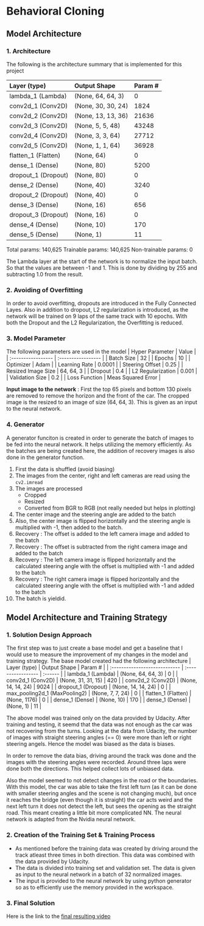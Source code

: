 # **Behavioral Cloning** 

## Model Architecture

### 1. Architecture
The following is the architecture summary that is implemented for this project

| Layer (type)        | Output Shape       | Param # |
| :------------------ | :----------------- | :------ |
| lambda_1 (Lambda)   | (None, 64, 64, 3)  | 0       |
| conv2d_1 (Conv2D)   | (None, 30, 30, 24) | 1824    |
| conv2d_2 (Conv2D)   | (None, 13, 13, 36) | 21636   |
| conv2d_3 (Conv2D)   | (None, 5, 5, 48)   | 43248   |
| conv2d_4 (Conv2D)   | (None, 3, 3, 64)   | 27712   |
| conv2d_5 (Conv2D)   | (None, 1, 1, 64)   | 36928   |
| flatten_1 (Flatten) | (None, 64)         | 0       |
| dense_1 (Dense)     | (None, 80)         | 5200    |
| dropout_1 (Dropout) | (None, 80)         | 0       |
| dense_2 (Dense)     | (None, 40)         | 3240    |
| dropout_2 (Dropout) | (None, 40)         | 0       |
| dense_3 (Dense)     | (None, 16)         | 656     |
| dropout_3 (Dropout) | (None, 16)         | 0       |
| dense_4 (Dense)     | (None, 10)         | 170     |
| dense_5 (Dense)     | (None, 1)          | 11      |

Total params: 140,625
Trainable params: 140,625
Non-trainable params: 0

The Lambda layer at the start of the network is to normalize the input batch. So that the values are between -1 and 1. This is done by dividing by 255 and subtracting 1.0 from the result.

### 2. Avoiding of Overfitting
In order to avoid overfitting, dropouts are introduced in the Fully Connected Layes. Also in addition to dropout, L2 regularization is introduced, as the network will be trained on 9 laps of the same track with 10 epochs. With both the Dropout and the L2 Regularization, the Overfitting is reduced.

### 3. Model Parameter
The following parameters are used in the model
| Hyper Parameter    | Value              |
| :----------------- | :----------------- |
| Batch Size         | 32                 |
| Epochs             | 10                 |
| Optimizer          | Adam               |
| Learning Rate      | 0.0001             |
| Steering Offset    | 0.25               |
| Resized Image Size | 64, 64, 3          |
| Dropout            | 0.4                |
| L2 Regularization  | 0.001              |
| Validation Size    | 0.2                |
| Loss Function      | Meas Squared Error |

**Input image to the network** : First the top 65 pixels and bottom 130 pixels are removed to remove the horizon and the front of the car. The cropped image is the resized to an image of size (64, 64, 3). This is given as an input to the neural network.

### 4. Generator
A generator funciton is created in order to generate the batch of images to be fed into the neural network. It helps utilizing the memory efficiently. As the batches are being created here, the addition of recovery images is also done in the generator function.
1. First the data is shuffled (avoid biasing)
2. The images from the center, right and left cameras are read using the `cv2.imread`
3. The images are processed
    - Cropped
    - Resized
    - Converted from BGR to RGB (not really needed but helps in plotting)
4. The center image and the steering angle are added to the batch
5. Also, the center image is flipped horizontally and the steering angle is multiplied with -1, then added to the batch.
6. Recovery : The offset is added to the left camera image and added to the batch
7. Recovery : The offset is subtracted from the right camera image and added to the batch
8. Recovery : The left camera image is flipped horizontally and the calculated steering angle with the offset is multiplied with -1 and added to the batch
9. Recovery : The right camera image is flipped horizontally and the calculated steering angle with the offset is multiplied with -1 and added to the batch
10. The batch is yieldid.

## Model Architecture and Training Strategy

### 1. Solution Design Approach
The first step was to just create a base model and get a baseline that I would use to measure the improvement of my changes in the model and training strategy. The base model created had the following architecture
| Layer (type)                  | Output Shape       | Param # |
| :---------------------------- | :----------------- | :------ |
| lambda_1 (Lambda)             | (None, 64, 64, 3)  | 0       |
| conv2d_1 (Conv2D)             | (None, 31, 31, 15) | 420     |
| conv2d_2 (Conv2D)             | (None, 14, 14, 24) | 9024    |
| dropout_1 (Dropout)           | (None, 14, 14, 24) | 0       |
| max_pooling2d_1 (MaxPooling2) | (None, 7, 7, 24)   | 0       |
| flatten_1 (Flatten)           | (None, 1176)       | 0       |
| dense_1 (Dense)               | (None, 10)         | 170     |
| dense_1 (Dense)               | (None, 1)          | 11      |

The above model was trained only on the data provided by Udacity. After training and testing, it seemd that the data was not enough as the car was not recovering from the turns. Looking at the data from Udacity, the number of images with straight steering angles (== 0) were more than left or right steering angels. Hence the model was biased as the data is biases.

In order to remove the data bias, driving around the track was done and the images with the steering angles were recorded. Around three laps were done both the directions. This helped collect lots of unbiased data.

Also the model seemed to not detect changes in the road or the boundaries. With this model, the car was able to take the first left turn (as it can be done with smaller steering angles and the scene is not changing much), but once it reaches the bridge (even though it is straight) the car acts weird and the next left turn it does not detect the left, but sees the opening as the straight road. This meant creating a little bit more complicated NN. The neural network is adapted from the Nvidia neural network.

### 2. Creation of the Training Set & Training Process
- As mentioned before the training data was created by driving around the track atleast three times in both direction. This data was combined with the data provided by Udacity. 
- The data is divided into training set and validation set. The data is given as input to the neural network in a batch of 32 normalized images. 
- The input is provided to the neural network by using python generator so as to efficiently use the memory provided in the workspace. 

### 3. Final Solution
Here is the link to the [final resulting video](./output_video.mp4)